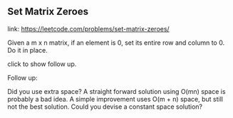 ## Set Matrix Zeroes 
link: <https://leetcode.com/problems/set-matrix-zeroes/>

Given a m x n matrix, if an element is 0, set its entire row and column to 0. Do it in place.


click to show follow up.

Follow up:


Did you use extra space?
A straight forward solution using O(mn) space is probably a bad idea.
A simple improvement uses O(m + n) space, but still not the best solution.
Could you devise a constant space solution?


